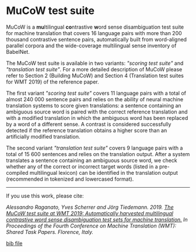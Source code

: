 # MuCoW test suite
MuCoW is a **mu**ltilingual **co**ntrastive **w**ord sense disambiguation test suite for machine translation that covers 16 language pairs with more than 200 thousand contrastive sentence pairs, automatically built from word-aligned parallel corpora and the wide-coverage multilingual sense inventory of BabelNet.


The MuCoW test suite is available in two variants: *"scoring test suite"* and *"translation test suite"*.
For a more detailed description of MuCoW please refer to Section 2 (Building MuCoW) and Section 4 (Translation test suites for WMT 2019) of the reference paper.


The first variant *"scoring test suite"* covers 11 language pairs with a total of almost 240 000 sentence pairs and relies on the ability of neural machine translation systems to score given translations: a sentence containing an ambiguous source word is paired with the correct reference translation and with a modified translation in which the ambiguous word has been replaced by a word of a different sense. A contrast is considered successfully detected if the reference translation obtains a higher score than an artificially modified translation. 


The second variant *"translation test suite"* covers 9 language pairs with a total of 15 600 sentences and relies on the translation output. After a system translates a sentence containing an ambiguous source word, we check whether any of the correct or incorrect target words (listed in a pre-compiled multilingual lexicon) can be identified in the translation output (recommended in tokenized and lowercased format).


------


If you use this work, please cite:

*Alessandro Raganato, Yves Scherrer and Jörg Tiedemann. 2019.
[The MuCoW test suite at WMT 2019: Automatically harvested multilingual contrastive word sense disambiguation test sets for machine translation.](https://www.aclweb.org/anthology/W19-5354) 
In Proceedings of the Fourth Conference on Machine Translation (WMT): Shared Task Papers. Florence, Italy.*

[bib file](https://www.aclweb.org/anthology/papers/W/W19/W19-5354.bib)
